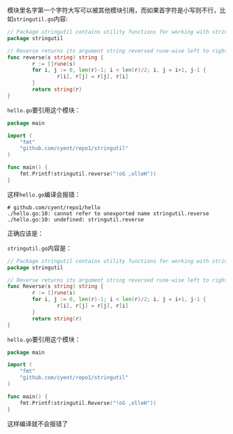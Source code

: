 模块里名字第一个字符大写可以被其他模块引用，而如果首字符是小写则不行，比如`stringutil.go`内容:

```go
// Package stringutil contains utility functions for working with strings.
package stringutil

// Reverse returns its argument string reversed rune-wise left to right.
func reverse(s string) string {
        r := []rune(s)
        for i, j := 0, len(r)-1; i < len(r)/2; i, j = i+1, j-1 {
                r[i], r[j] = r[j], r[i]
        }
        return string(r)
}
```

`hello.go`要引用这个模块：

```go
package main

import (
    "fmt"
    "github.com/cyent/repo1/stringutil"
)

func main() {
    fmt.Printf(stringutil.reverse("!oG ,olleH"))
}
```

这样`hello.go`编译会报错：

```text
# github.com/cyent/repo1/hello
./hello.go:10: cannot refer to unexported name stringutil.reverse
./hello.go:10: undefined: stringutil.reverse
```

正确应该是：

`stringutil.go`内容是：

```go
// Package stringutil contains utility functions for working with strings.
package stringutil

// Reverse returns its argument string reversed rune-wise left to right.
func Reverse(s string) string {
        r := []rune(s)
        for i, j := 0, len(r)-1; i < len(r)/2; i, j = i+1, j-1 {
                r[i], r[j] = r[j], r[i]
        }
        return string(r)
}
```

`hello.go`要引用这个模块：

```go
package main

import (
    "fmt"
    "github.com/cyent/repo1/stringutil"
)

func main() {
    fmt.Printf(stringutil.Reverse("!oG ,olleH"))
}
```

这样编译就不会报错了
